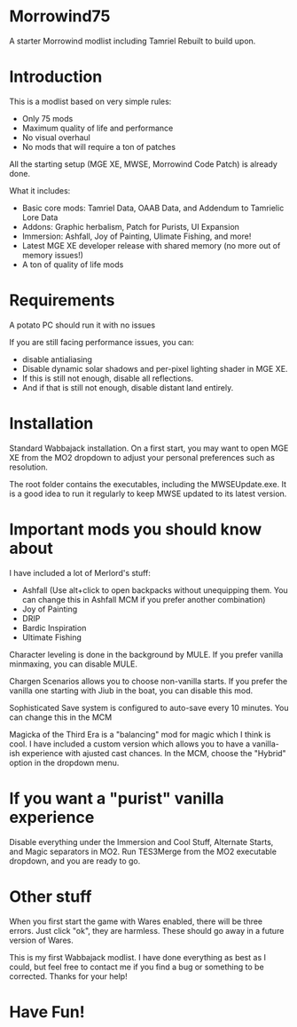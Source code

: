 # Morrowind75
A starter Morrowind modlist including Tamriel Rebuilt to build upon.

# Introduction
This is a modlist based on very simple rules:
- Only 75 mods
- Maximum quality of life and performance
- No visual overhaul
- No mods that will require a ton of patches

All the starting setup (MGE XE, MWSE, Morrowind Code Patch) is already done.

What it includes:
- Basic core mods: Tamriel Data, OAAB Data, and Addendum to Tamrielic Lore Data
- Addons: Graphic herbalism, Patch for Purists, UI Expansion
- Immersion: Ashfall, Joy of Painting, Ulimate Fishing, and more!
- Latest MGE XE developer release with shared memory (no more out of memory issues!)
- A ton of quality of life mods

# Requirements
A potato PC should run it with no issues

If you are still facing performance issues, you can:
- disable antialiasing
- Disable dynamic solar shadows and per-pixel lighting shader in MGE XE.
- If this is still not enough, disable all reflections.
- And if that is still not enough, disable distant land entirely.

# Installation
Standard Wabbajack installation. On a first start, you may want to open MGE XE from the MO2 dropdown to adjust your personal preferences such as resolution.

The root folder contains the executables, including the MWSEUpdate.exe. It is a good idea to run it regularly to keep MWSE updated to its latest version.

# Important mods you should know about
I have included a lot of Merlord's stuff:
- Ashfall (Use alt+click to open backpacks without unequipping them. You can change this in Ashfall MCM if you prefer another combination)
- Joy of Painting
- DRIP
- Bardic Inspiration
- Ultimate Fishing

Character leveling is done in the background by MULE. If you prefer vanilla minmaxing, you can disable MULE.

Chargen Scenarios allows you to choose non-vanilla starts. If you prefer the vanilla one starting with Jiub in the boat, you can disable this mod.

Sophisticated Save system is configured to auto-save every 10 minutes. You can change this in the MCM

Magicka of the Third Era is a "balancing" mod for magic which I think is cool. I have included a custom version which allows you to have a vanilla-ish experience with ajusted cast chances. In the MCM, choose the "Hybrid" option in the dropdown menu.

# If you want a "purist" vanilla experience
Disable everything under the Immersion and Cool Stuff, Alternate Starts, and Magic separators in MO2. Run TES3Merge from the MO2 executable dropdown, and you are ready to go.

# Other stuff
When you first start the game with Wares enabled, there will be three errors. Just click "ok", they are harmless. These should go away in a future version of Wares.

This is my first Wabbajack modlist. I have done everything as best as I could, but feel free to contact me if you find a bug or something to be corrected. Thanks for your help!

# Have Fun!
